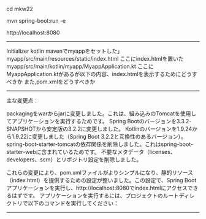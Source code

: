 cd mkw22

mvn spring-boot:run -e

http://localhost:8080

---


Initializer kotlin mavenでmyappをセットした」
myapp/src/main/resources/static/index.html
ここにindex.htmlを置いた
myapp/src/main/kotlin/myapp/MyappApplication.kt
ここにMyappApplication.ktがあるが以下の内容、index.htmlを表示するためにどうすべきか
また,pom.xmlをどうすべきか

---

主な変更点：

packagingをwarからjarに変更しました。これは、組み込みのTomcatを使用してアプリケーションを実行するためです。
Spring Bootのバージョンを3.3.2-SNAPSHOTから安定版の3.2.2に変更しました。
Kotlinのバージョンを1.9.24から1.9.22に変更しました（Spring Boot 3.2.2と互換性のあるバージョン）。
spring-boot-starter-tomcatの依存関係を削除しました。これはspring-boot-starter-webに含まれているためです。
不要なメタデータ（licenses、developers、scm）とリポジトリ設定を削除しました。

これらの変更により、pom.xmlファイルがよりシンプルになり、静的リソース（index.html）を提供するための設定が整いました。この設定で、Spring Bootアプリケーションを実行し、http://localhost:8080でindex.htmlにアクセスできるはずです。
アプリケーションを実行するには、プロジェクトのルートディレクトリで以下のコマンドを実行してください：

---
